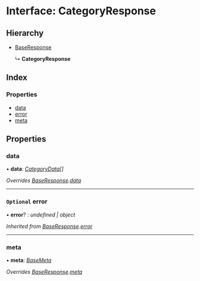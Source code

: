 # Interface: CategoryResponse

## Hierarchy

-   [BaseResponse](baseresponse.md)

    ↳ **CategoryResponse**

## Index

### Properties

-   [data](categoryresponse.md#data)
-   [error](categoryresponse.md#optional-error)
-   [meta](categoryresponse.md#meta)

## Properties

### data

• **data**: _[CategoryData](categorydata.md)[]_

_Overrides [BaseResponse](baseresponse.md).[data](baseresponse.md#data)_

---

### `Optional` error

• **error**? : _undefined | object_

_Inherited from
[BaseResponse](baseresponse.md).[error](baseresponse.md#optional-error)_

---

### meta

• **meta**: _[BaseMeta](basemeta.md)_

_Overrides [BaseResponse](baseresponse.md).[meta](baseresponse.md#meta)_
